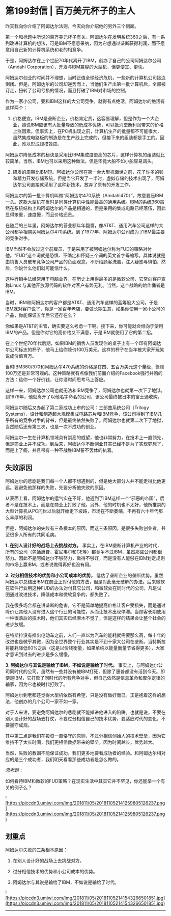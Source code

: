 # 第199封信 | 百万美元杯子的主人

昨天我向你介绍了阿姆达尔法则，今天向你介绍他的另外三个侧面。

第一个和标题中所说的百万美元杯子有关。阿姆达尔在发明系统360之后，有一系列改进计算机的想法，可是IBM不愿意采纳，因为它想通过垄断获得利润，而不愿意用自己新的计算机系统和老的相竞争。

于是，阿姆达尔在上个世纪70年代离开了IBM，创办了自己的公司阿姆达尔公司（Amdahl Corporation），开发与IBM兼容的大型机，但更便宜、更快。

阿姆达尔创业的时间并不理想，当时正值全球经济危机，一些新的计算机公司接连倒闭。但是，阿姆达尔的公司却逆势而上，当他们生产出第一批计算机后，全部被订走，扭转了公司亏损的情况，而且打破了IBM对市场的控制。

作为一家小公司，要和IBM这样的大公司竞争，就得有点绝活，阿姆达尔的绝活有这样两个：

1. 价格便宜。IBM是垄断企业，价格肯定贵，这容易理解，但是作为一个大企业，照说IBM应该有大批量导致的低成本优势，可以抵消垄断利润带来的价格上涨因素。但事实上，在PC机出现之前，计算机生产的批量都不可能很大，虽然集成电路板的制造是在生产线上完成的，但接下来的组装都是手工的。因此，难以形成规模效应。

阿姆达尔降低成本的秘诀是采用比IBM集成度更高的芯片，这样计算机的组装就比较简单。当然，IBM也可以采用这种做法，但是毕竟大船不如小船容易调头。

2. 研发的周期比IBM短。阿姆达尔公司在第一台大型机面世之前，花了许多的钱和精力开发存储系统，但是当它开发了一半时，虚拟存储的技术出现了，阿姆达尔公司直接就采用了这种新技术，放弃了原有的开发工作。

阿姆达尔的第一批计算机叫做“阿姆达尔470系统（Amdahl470）”，故意要压IBM一头。这款大型机在当时是同类计算机中性能最高的通用系统。IBM的系统360虽然在系统结构上和阿姆达尔的产品是相通的，但是采用的集成电路已经落伍，因此显得笨重，速度慢，而且价格还贵。

在随后的三年里，阿姆达尔的营业额年年翻番，像AT&T、通用汽车公司这样的大公司都争相购买阿姆达尔470系统。到了1977年，阿姆达尔公司成为了IBM最主要的竞争对手。

IBM当然不会放过这个前雇员，于是采用了被阿姆达尔称为FUD的策略对付他。“FUD”这个词就是恐惧、不确定和怀疑三个词的英文首字母缩写。具体说就是由销售人员散布竞争公司产品的负面观念，不断给顾客洗脑，注入疑惑与惧怕，然后，你说什么他们就可能信什么。

这种行销手法经常用于电脑业界，在历史上用得最多的是微软公司，它常向客户宣称Linux 与其他开放源代码的软件对客户有弊无利。当然，这个战略的始作俑者是IBM。

当时，IBM和阿姆达尔的客户都是AT&T、通用汽车这样的蓝筹股大公司。于是IBM就对客户说了，你是一家百年老店，要做长期生意，如果你使用一家小公司的产品，你能保证五年后它还存在么？

你如果是AT&T的主管，确实要这么考虑一下啊。接下来，你可能就会倾向于使用IBM的产品。但是你对它的高价格又不满意，于是IBM就使用了它的第二招。

在上个世纪70年代后期，如果IBM的销售人员发现你的桌子上有一个印有阿姆达尔公司标志的杯子，他马上给你降价100万美元。这样的杯子在当年被大家开玩笑说成价值百万。

当时IBM360/370和阿姆达尔470系统的价格是在四、五百万美元这个量级，骤降100万还是非常可观的。这种策略就有点像我们前面介绍的Facebook强行并购的方法：给你一个好价钱，让你没时间思考马上答应。

这样一来，阿姆达尔公司也就无法和IBM竞争了，阿姆达尔也就第一次下了地狱。到1979年，他就离开了以他名字命名的公司，该公司最终被日本的富士通收购。

阿姆达尔随后又办起了第二家成功上市的公司：三部曲系统公司（Trilogy Systems），设计和制造超大规模集成电路芯片和IBM竞争，该公司得到了IBM几乎所有的竞争对手的背书，但是最终依然失败了。阿姆达尔也就第二次下了地狱，当然随后还有第三次，也是一次不成功的创业。

阿姆达尔一生在计算机领域具有崇高的威望，他也非常努力，在技术上一直领先，但是商业上并不成功。到后来，阿姆达尔不断创业其实已经不是为了实现梦想了，而是上了瘾，并且带有一种不战胜IBM誓不罢休的执着。

## 失败原因

阿姆达尔的悲剧是我们每一个人都不想遇到的，但是绝大部分人并不能走得比他更远。要避免他那样的失败，先要分析他失败的原因。

从表面上看，阿姆达尔的运气实在不好，他遇到了IBM这样一个“邪恶的帝国”，后者不是在技术上，而是在商业上打败了他。另外，他的时机也不太好，他所推崇的大型计算机从PC问世以后就开始走下坡路，市场在不断萎缩，不再有六十年代那么丰厚的利润。

但是，阿姆达尔的失败有三条根本的原因，而这三条原因，是很多失败创业者，甚至很多人所有的共同毛病。

 **1. 在别人设计好的战场上去挑战对方。** 事实上，在IBM垄断计算机产业的时代，所有的公司（包括惠普、霍尼韦尔和GE等）都竞争不过IBM，虽然那些公司都很努力。因此不是阿姆达尔不够努力，做得不够好，而是没有人能够在IBM划定规则的市场上赢IBM。或者说做得再好也没有用。

 **2. 过分相信技术的优势和小公司成本的优势，** 低估了垄断企业的垄断优势。虽然阿姆达尔总结出IBM在商业上对付他的方法，但是对此毫无破解的办法。后来微软在软件行业用这种FUD的办法对付其它公司，和微软处在同时代的公司，凡是试图通过改进技术，降低成本和微软竞争的，都失败了。

我在很多场合都在讲垄断的危害，它不是简单地提高价格让客户受损失，而是通过降价让其他人没有进入这个行业的可能性，从而让技术出现停滞。当顾客长期使用一种很落后的技术时，他们其实已经麻木不觉了，但是这样的结果会让整个社会的进步放缓。

在特斯拉没有推出电动车之前，人们一直以为汽车的能耗就需要那么高，每十年的改进也是微乎其微，因为全世界整个行业其实是不到十家大公司在垄断。当特斯拉将能耗降低60%之后（这是以价钱衡量，如果单纯以能量衡量节省得更多），大家才意识到过去的进步是多么缓慢。

 **3. 阿姆达尔与其说是输给了IBM，不如说是输给了时代。** 事实上，与阿姆达尔公司同时代的公司，虽然有一些并没有被IBM打死，但除了惠普都没有活到今天。即便是IBM，它打败了同时代的所有竞争对手，但自己依然是信息革命和摩尔定律的输家，因为它也被时代打败了。

阿姆达尔到老都还觉得大型机依然有希望，只是没有做好而已。正是抱着这样的想法，他创办的几个公司一家不如一家。

对于人来讲，要避免阿姆达尔的悲剧就不能掉进他进入的陷阱。也就是说，不要在别人设计好的战场去打仗，不要过分相信自己的技术优势，要适应时代的变化，不要墨守成规。

其中第二点是我们在投资一直恪守的原则，不过分相信创始人的技术壁垒，因为它维持不了太长时间，我们更相信数据带来的壁垒，因为时间越长，优势越大。

当然，失败的教训不能保证成功，我们更多地要看成功者的经验。和阿姆达尔相对应的是三个成功者，我们明天看看那些成功者是怎么做的。

 *思考题：*

如何看待IBM和微软的FUD策略？在现实生活中其实它并不罕见，你还能举一个有关的例子么？

![https://piccdn3.umiwi.com/img/201811/05/201811052141259805126237.png](https://piccdn3.umiwi.com/img/201811/05/201811052141259805126237.png)

## 划重点

阿姆达尔失败的三条根本原因：

1. 在别人设计好的战场上去挑战对方。

2. 过分相信技术的优势和小公司成本的优势。

3. 阿姆达尔与其说是输给了IBM，不如说是输给了时代。

![https://piccdn3.umiwi.com/img/201811/05/201811052141543266501851.jpg](https://piccdn3.umiwi.com/img/201811/05/201811052141543266501851.jpg)

---
